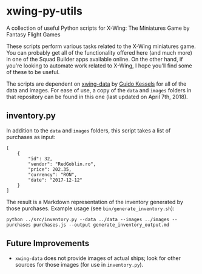 # xwing-py-utils
A collection of useful Python scripts for X-Wing: The Miniatures Game by Fantasy Flight Games

These scripts perform various tasks related to the X-Wing miniatures game. You can probably get all of the functionality offered here (and much more) in one of the Squad Builder apps available online. On the other hand, if you're looking to automate work related to X-Wing, I hope you'll find some of these to be useful.

The scripts are dependent on [xwing-data](https://github.com/guidokessels/xwing-data) by [Guido Kessels](https://github.com/guidokessels) for all of the data and images. For ease of use, a copy of the `data` and `images` folders in that repository can be found in this one (last updated on April 7th, 2018).

## inventory.py

In addition to the `data` and `images` folders, this script takes a list of purchases as input:

```
[
    {
        "id": 32,
        "vendor": "RedGoblin.ro",
        "price": 202.35,
        "currency": "RON",
        "date": "2017-12-12"
    }
]
```

The result is a Markdown representation of the inventory generated by those purchases. Example usage (see `bin/generate_inventory.sh`):

```
python ../src/inventory.py --data ../data --images ../images --purchases purchases.js --output generate_inventory_output.md
```

## Future Improvements

* `xwing-data` does not provide images of actual ships; look for other sources for those images (for use in `inventory.py`).

